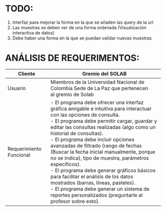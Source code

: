 # TODO:

1. Interfaz para mejorar la forma en la que se añaden las query de la url 
2. Las muestras se deben ver de una forma ordenada (Visualización interactiva de datos)
4. Debe haber una forma en la que se puedan validar nuevas muestras

# ANÁLISIS DE REQUERIMENTOS:


| Cliente             | Gremio del SOLAB                                                              |
|---------------------|-------------------------------------------------------------------------------|
| Usuario             | Miembros de la Universidad Nacional de Colombia Sede de La Paz que pertenecen al gremio de Solab |
| Requerimiento Funcional | - El programa debe ofrecer una interfaz gráfica amigable e intuitiva para interactuar con las opciones de consulta.<br>- El programa debe permitir cargar, guardar y editar las consultas realizadas (algo como un historial de consultas).<br>- El programa debe incluir opciones avanzadas de filtrado (rango de fechas (Buscar la fecha inicial manualmente, porque no se indica), tipo de muestra, parámetros específicos).<br>- El programa debe generar gráficos básicos para facilitar el análisis de los datos mostrados (barras, líneas, pasteles).<br>- El programa debe generar un sistema de reportes personalizados (preguntarle al profesor sobre esto). |
